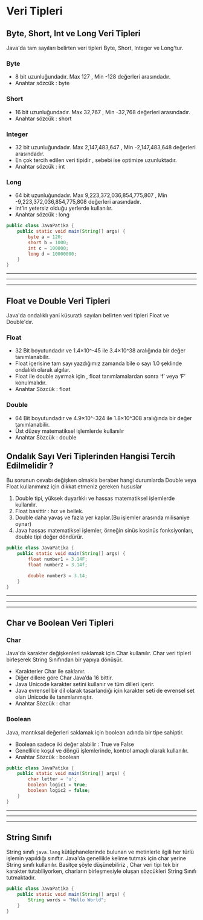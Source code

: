 # Veri Tipleri

## Byte, Short, Int ve Long Veri Tipleri
Java'da tam sayıları belirten veri tipleri Byte, Short, Integer ve Long'tur.

### Byte
- 8 bit uzunluğundadır. Max 127 , Min -128 değerleri arasındadır.
- Anahtar sözcük : byte

### Short
- 16 bit uzunluğundadır. Max 32,767 , Min -32,768 değerleri arasındadır.
- Anahtar sözcük : short

### Integer
- 32 bit uzunluğundadır. Max 2,147,483,647 , Min -2,147,483,648 değerleri arasındadır.
- En çok tercih edilen veri tipidir , sebebi ise optimize uzunluktadır.
- Anahtar sözcük : int

### Long
- 64 bit uzunluğundadır. Max 9,223,372,036,854,775,807 , Min -9,223,372,036,854,775,808 değerleri arasındadır.
- Int’in yetersiz olduğu yerlerde kullanılır.
- Anahtar sözcük : long

```java
public class JavaPatika {
    public static void main(String[] args) {
        byte a = 120;
        short b = 1000;
        int c = 100000;
        long d = 10000000;
    }
}
```
---
---
---

## Float ve Double Veri Tipleri
Java'da ondalıklı yani küsuratlı sayıları belirten veri tipleri Float ve Double'dır.

### Float
- 32 Bit boyutundadır ve 1.4×10^-45 ile 3.4×10^38 aralığında bir değer tanımlanabilir.
- Float içerisine tam sayı yazdığımız zamanda bile o sayı 1.0 şeklinde ondalıklı olarak algılar.
- Float ile double ayırmak için , float tanımlamalardan sonra ‘f’ veya ‘F’ konulmalıdır.
- Anahtar Sözcük : float

### Double
- 64 Bit boyutundadır ve 4.9×10^-324 ile 1.8×10^308 aralığında bir değer tanımlanabilir.
- Üst düzey matematiksel işlemlerde kullanılır
- Anahtar Sözcük : double

## Ondalık Sayı Veri Tiplerinden Hangisi Tercih Edilmelidir ?
Bu sorunun cevabı değişken olmakla beraber hangi durumlarda Double veya Float kullanımınız için dikkat etmeniz gereken hususlar

1. Double tipi, yüksek duyarlıklı ve hassas matematiksel işlemlerde kullanılır.
2. Float basittir : hız ve bellek.
3. Double daha yavaş ve fazla yer kaplar.(Bu işlemler arasında milisaniye oynar)
4. Java hassas matematiksel işlemler, örneğin sinüs kosinüs fonksiyonları, double tipi değer döndürür.

```java
public class JavaPatika {
    public static void main(String[] args) {
        float number1 = 3.14F;
        float number2 = 3.14f;

        double number3 = 3.14;
    }
}
```

---
---
---

## Char ve Boolean Veri Tipleri

### Char
Java'da karakter değişkenleri saklamak için Char kullanılır. Char veri tipleri birleşerek String Sınıfından bir yapıya dönüşür.

- Karakterler Char ile saklanır.
- Diğer dillere göre Char Java’da 16 bittir.
- Java Unicode karakter setini kullanır ve tüm dilleri içerir.
- Java evrensel bir dil olarak tasarlandığı için karakter seti de evrensel set olan Unicode ile tanımlanmıştır.
- Anahtar Sözcük : char

### Boolean
Java, mantıksal değerleri saklamak için boolean adında bir tipe sahiptir.

- Boolean sadece iki değer alabilir : True ve False
- Genellikle koşul ve döngü işlemlerinde, kontrol amaçlı olarak kullanılır.
- Anahtar Sözcük : boolean

```java
public class JavaPatika {
    public static void main(String[] args) {
        char letter = 'u';
        boolean logic1 = true;
        boolean logic2 = false;
    }
}
```

---
---
---

## String Sınıfı
String sınıfı `java.lang` kütüphanelerinde bulunan ve metinlerle ilgili her türlü işlemin yapıldığı sınıftır. Java'da genellikle kelime tutmak için char yerine String sınıfı kullanılır. Basitçe şöyle düşünebiliriz , Char veri tipi tek bir karakter tutabiliyorken, charların birleşmesiyle oluşan sözcükleri String Sınıfı tutmaktadır.

```java
public class JavaPatika {
    public static void main(String[] args) {
        String words = "Hello World";
    }
}
```

